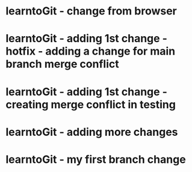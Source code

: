 # learntoGit - change from browser
# learntoGit - adding 1st change - hotfix - adding a change for main branch merge conflict
# learntoGit - adding 1st change - creating merge conflict in testing
# learntoGit - adding more changes
# learntoGit - my first branch change

